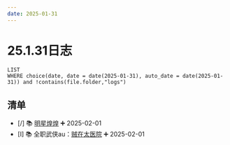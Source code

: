 ```yaml
---
date: 2025-01-31
---
```


# 25.1.31日志

```dataview
LIST
WHERE choice(date, date = date(2025-01-31), auto_date = date(2025-01-31)) and !contains(file.folder,"logs")
```

## 清单

- [/] 📚 [明星煌煌](../QZ/明星煌煌.md) ➕ 2025-02-01
- [I] 📚 全职武侠au：[贼在太医院](../QZ/贼在太医院.md) ➕ 2025-02-01
